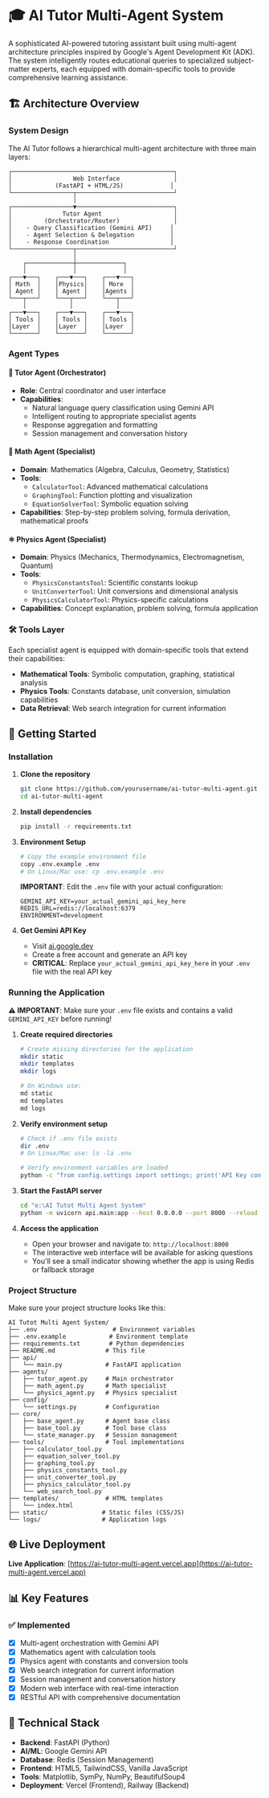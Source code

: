 # 🎓 AI Tutor Multi-Agent System

A sophisticated AI-powered tutoring assistant built using multi-agent architecture principles inspired by Google's Agent Development Kit (ADK). The system intelligently routes educational queries to specialized subject-matter experts, each equipped with domain-specific tools to provide comprehensive learning assistance.

## 🏗️ Architecture Overview

### System Design

The AI Tutor follows a hierarchical multi-agent architecture with three main layers:

```
┌─────────────────────────────────────────────┐
│                 Web Interface               │
│            (FastAPI + HTML/JS)             │
└─────────────────┬───────────────────────────┘
                  │
┌─────────────────▼───────────────────────────┐
│              Tutor Agent                    │
│         (Orchestrator/Router)               │
│    - Query Classification (Gemini API)     │
│    - Agent Selection & Delegation          │
│    - Response Coordination                 │
└─────────────────┬───────────────────────────┘
                  │
    ┌─────────────┼─────────────┐
    │             │             │
┌───▼───┐    ┌───▼───┐    ┌───▼───┐
│ Math  │    │Physics│    │ More  │
│ Agent │    │ Agent │    │Agents │
└───┬───┘    └───┬───┘    └───┬───┘
    │            │            │
┌───▼───┐    ┌───▼───┐    ┌───▼───┐
│ Tools │    │ Tools │    │ Tools │
│Layer  │    │Layer  │    │Layer  │
└───────┘    └───────┘    └───────┘
```

### Agent Types

#### 🎯 **Tutor Agent (Orchestrator)**

- **Role**: Central coordinator and user interface
- **Capabilities**:
  - Natural language query classification using Gemini API
  - Intelligent routing to appropriate specialist agents
  - Response aggregation and formatting
  - Session management and conversation history

#### 🔢 **Math Agent (Specialist)**

- **Domain**: Mathematics (Algebra, Calculus, Geometry, Statistics)
- **Tools**:
  - `CalculatorTool`: Advanced mathematical calculations
  - `GraphingTool`: Function plotting and visualization
  - `EquationSolverTool`: Symbolic equation solving
- **Capabilities**: Step-by-step problem solving, formula derivation, mathematical proofs

#### ⚛️ **Physics Agent (Specialist)**

- **Domain**: Physics (Mechanics, Thermodynamics, Electromagnetism, Quantum)
- **Tools**:
  - `PhysicsConstantsTool`: Scientific constants lookup
  - `UnitConverterTool`: Unit conversions and dimensional analysis
  - `PhysicsCalculatorTool`: Physics-specific calculations
- **Capabilities**: Concept explanation, problem solving, formula application

### 🛠️ Tools Layer

Each specialist agent is equipped with domain-specific tools that extend their capabilities:

- **Mathematical Tools**: Symbolic computation, graphing, statistical analysis
- **Physics Tools**: Constants database, unit conversion, simulation capabilities
- **Data Retrieval**: Web search integration for current information

## 🚀 Getting Started

### Installation

1. **Clone the repository**

   ```bash
   git clone https://github.com/yourusername/ai-tutor-multi-agent.git
   cd ai-tutor-multi-agent
   ```

2. **Install dependencies**

   ```bash
   pip install -r requirements.txt
   ```

3. **Environment Setup**

   ```bash
   # Copy the example environment file
   copy .env.example .env
   # On Linux/Mac use: cp .env.example .env
   ```

   **IMPORTANT**: Edit the `.env` file with your actual configuration:

   ```env
   GEMINI_API_KEY=your_actual_gemini_api_key_here
   REDIS_URL=redis://localhost:6379
   ENVIRONMENT=development
   ```

4. **Get Gemini API Key**

   - Visit [ai.google.dev](https://ai.google.dev)
   - Create a free account and generate an API key
   - **CRITICAL**: Replace `your_actual_gemini_api_key_here` in your `.env` file with the real API key


### Running the Application

**⚠️ IMPORTANT**: Make sure your `.env` file exists and contains a valid `GEMINI_API_KEY` before running!

1. **Create required directories**

   ```bash
   # Create missing directories for the application
   mkdir static
   mkdir templates
   mkdir logs

   # On Windows use:
   md static
   md templates
   md logs
   ```

2. **Verify environment setup**

   ```bash
   # Check if .env file exists
   dir .env
   # On Linux/Mac use: ls -la .env

   # Verify environment variables are loaded
   python -c "from config.settings import settings; print('API Key configured:', bool(settings.gemini_api_key))"
   ```

3. **Start the FastAPI server**

   ```bash
   cd "e:\AI Tutot Multi Agent System"
   python -m uvicorn api.main:app --host 0.0.0.0 --port 8000 --reload
   ```

4. **Access the application**

   - Open your browser and navigate to: `http://localhost:8000`
   - The interactive web interface will be available for asking questions
   - You'll see a small indicator showing whether the app is using Redis or fallback storage


### Project Structure

Make sure your project structure looks like this:

```
AI Tutot Multi Agent System/
├── .env                     # Environment variables
├── .env.example            # Environment template
├── requirements.txt        # Python dependencies
├── README.md              # This file
├── api/
│   └── main.py            # FastAPI application
├── agents/
│   ├── tutor_agent.py     # Main orchestrator
│   ├── math_agent.py      # Math specialist
│   └── physics_agent.py   # Physics specialist
├── config/
│   └── settings.py        # Configuration
├── core/
│   ├── base_agent.py      # Agent base class
│   ├── base_tool.py       # Tool base class
│   └── state_manager.py   # Session management
├── tools/                 # Tool implementations
│   ├── calculator_tool.py
│   ├── equation_solver_tool.py
│   ├── graphing_tool.py
│   ├── physics_constants_tool.py
│   ├── unit_converter_tool.py
│   ├── physics_calculator_tool.py
│   └── web_search_tool.py
├── templates/             # HTML templates
│   └── index.html
├── static/               # Static files (CSS/JS)
└── logs/                 # Application logs
```

## 🌐 Live Deployment

**Live Application**: [https://ai-tutor-multi-agent.vercel.app](https://ai-tutor-multi-agent.vercel.app)


## 📊 Key Features

### ✅ Implemented

- [x] Multi-agent orchestration with Gemini API
- [x] Mathematics agent with calculation tools
- [x] Physics agent with constants and conversion tools
- [x] Web search integration for current information
- [x] Session management and conversation history
- [x] Modern web interface with real-time interaction
- [x] RESTful API with comprehensive documentation

## 🔧 Technical Stack

- **Backend**: FastAPI (Python)
- **AI/ML**: Google Gemini API
- **Database**: Redis (Session Management)
- **Frontend**: HTML5, TailwindCSS, Vanilla JavaScript
- **Tools**: Matplotlib, SymPy, NumPy, BeautifulSoup4
- **Deployment**: Vercel (Frontend), Railway (Backend)
